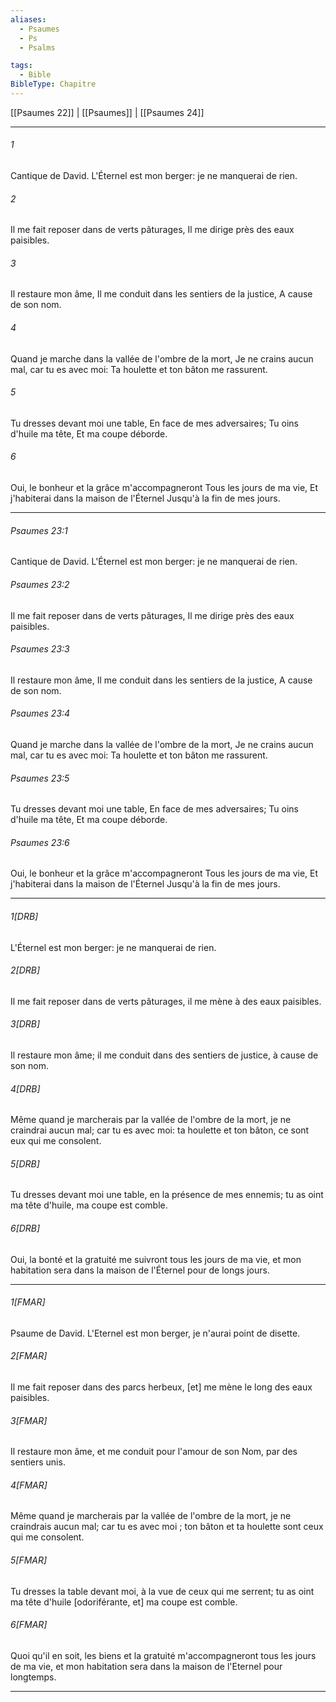 ```yaml
---
aliases:
  - Psaumes
  - Ps
  - Psalms

tags:
  - Bible
BibleType: Chapitre
---
```

[[Psaumes 22]] | [[Psaumes]] | [[Psaumes 24]]

---
###### 1
Cantique de David. L'Éternel est mon berger: je ne manquerai de rien.
###### 2
Il me fait reposer dans de verts pâturages, Il me dirige près des eaux paisibles.
###### 3
Il restaure mon âme, Il me conduit dans les sentiers de la justice, A cause de son nom.
###### 4
Quand je marche dans la vallée de l'ombre de la mort, Je ne crains aucun mal, car tu es avec moi: Ta houlette et ton bâton me rassurent.
###### 5
Tu dresses devant moi une table, En face de mes adversaires; Tu oins d'huile ma tête, Et ma coupe déborde.
###### 6
Oui, le bonheur et la grâce m'accompagneront Tous les jours de ma vie, Et j'habiterai dans la maison de l'Éternel Jusqu'à la fin de mes jours.

---
###### Psaumes 23:1
Cantique de David. L'Éternel est mon berger: je ne manquerai de rien.
###### Psaumes 23:2
Il me fait reposer dans de verts pâturages, Il me dirige près des eaux paisibles.
###### Psaumes 23:3
Il restaure mon âme, Il me conduit dans les sentiers de la justice, A cause de son nom.
###### Psaumes 23:4
Quand je marche dans la vallée de l'ombre de la mort, Je ne crains aucun mal, car tu es avec moi: Ta houlette et ton bâton me rassurent.
###### Psaumes 23:5
Tu dresses devant moi une table, En face de mes adversaires; Tu oins d'huile ma tête, Et ma coupe déborde.
###### Psaumes 23:6
Oui, le bonheur et la grâce m'accompagneront Tous les jours de ma vie, Et j'habiterai dans la maison de l'Éternel Jusqu'à la fin de mes jours.

---
###### 1[DRB]
L'Éternel est mon berger: je ne manquerai de rien.
###### 2[DRB]
Il me fait reposer dans de verts pâturages, il me mène à des eaux paisibles.
###### 3[DRB]
Il restaure mon âme; il me conduit dans des sentiers de justice, à cause de son nom.
###### 4[DRB]
Même quand je marcherais par la vallée de l'ombre de la mort, je ne craindrai aucun mal; car tu es avec moi: ta houlette et ton bâton, ce sont eux qui me consolent.
###### 5[DRB]
Tu dresses devant moi une table, en la présence de mes ennemis; tu as oint ma tête d'huile, ma coupe est comble.
###### 6[DRB]
Oui, la bonté et la gratuité me suivront tous les jours de ma vie, et mon habitation sera dans la maison de l'Éternel pour de longs jours.

---
###### 1[FMAR]
Psaume de David. L'Eternel est mon berger, je n'aurai point de disette.
###### 2[FMAR]
Il me fait reposer dans des parcs herbeux, [et] me mène le long des eaux paisibles.
###### 3[FMAR]
Il restaure mon âme, et me conduit pour l'amour de son Nom, par des sentiers unis.
###### 4[FMAR]
Même quand je marcherais par la vallée de l'ombre de la mort, je ne craindrais aucun mal; car tu es avec moi ; ton bâton et ta houlette sont ceux qui me consolent.
###### 5[FMAR]
Tu dresses la table devant moi, à la vue de ceux qui me serrent; tu as oint ma tête d'huile [odoriférante, et] ma coupe est comble.
###### 6[FMAR]
Quoi qu'il en soit, les biens et la gratuité m'accompagneront tous les jours de ma vie, et mon habitation sera dans la maison de l'Eternel pour longtemps.

---
